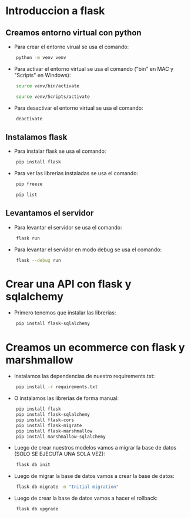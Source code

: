 # Introduccion a flask

## Creamos entorno virtual con python 

- Para crear el entorno virual se usa el comando: 
```bash
    python -m venv venv
```
- Para activar el entorno virtual se usa el comando ("bin" en MAC y "Scripts" en Windows):
```bash
    source venv/bin/activate
```
```bash
    source venv/Scripts/activate
```
- Para desactivar el entorno virtual se usa el comando:
```bash
    deactivate
```

## Instalamos flask
- Para instalar flask se usa el comando:
```bash
    pip install flask
```
- Para ver las librerias instaladas se usa el comando:
```bash
    pip freeze
```
```bash
    pip list
```

## Levantamos el servidor
- Para levantar el servidor se usa el comando:
```bash
    flask run
```
- Para levantar el servidor en modo debug se usa el comando:
```bash
    flask --debug run
```

# Crear una API con flask y sqlalchemy
- Primero tenemos que instalar las librerias:
```bash
    pip install flask-sqlalchemy
```

# Creamos un ecommerce con flask y marshmallow
- Instalamos las dependencias de nuestro requirements.txt:
```bash
    pip install -r requirements.txt
```
- O instalamos las librerias de forma manual:
```bash
    pip install flask
    pip install flask-sqlalchemy
    pip install flask-cors
    pip install flask-migrate
    pip install flask-marshmallow
    pip install marshmallow-sqlalchemy
```
- Luego de crear nuestros modelos vamos a migrar la base de datos (SOLO SE EJECUTA UNA SOLA VEZ):
```bash
    flask db init
```
- Luego de migrar la base de datos vamos a crear la base de datos:
```bash
    flask db migrate -m "Initial migration"
```
- Luego de crear la base de datos vamos a hacer el rollback:
```bash
    flask db upgrade
```
